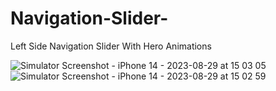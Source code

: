 # Navigation-Slider-
Left Side Navigation Slider With Hero Animations 


![Simulator Screenshot - iPhone 14 - 2023-08-29 at 15 03 05](https://github.com/Bhavin8289/Navigation-Slider-/assets/105209903/2e5ea442-8b3d-4cae-beae-204b72aa38d7)
![Simulator Screenshot - iPhone 14 - 2023-08-29 at 15 02 59](https://github.com/Bhavin8289/Navigation-Slider-/assets/105209903/c7e5c9b1-ce04-4be8-a237-97b0dddfcdf4)
